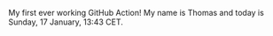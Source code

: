 My first ever working GitHub Action!
My name is Thomas and today is Sunday, 17 January, 13:43 CET. 
